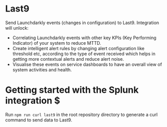 # Last9 #

Send Launchdarkly events (changes in configuration) to Last9. Integration will unlock:
- Correlating Launchdarkly events with other key KPIs (Key Performing Indicator) of your system to reduce MTTD.
- Create intelligent alert rules by changing alert configuration like threshold etc, according to the type of event received which helps in getting more contextual alerts and reduce alert noise.
- Visualise these events on service dashboards to have an overall view of system activities and health.


# Getting started with the Splunk integration $
Run `npm run curl last9` in the root repository directory to generate a curl command to send data to Last9.

